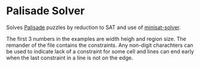 # Palisade Solver

Solves [Palisade](https://www.chiark.greenend.org.uk/~sgtatham/puzzles/js/palisade.html) puzzles by reduction to SAT and use of [minisat-solver](https://hackage.haskell.org/package/minisat-solver).

The first 3 numbers in the examples are width heigh and region size. The remander of the file contains the constraints. Any non-digit charachters can be used to indicate lack of a constraint for some cell and lines can end early when the last constraint in a line is not on the edge.
